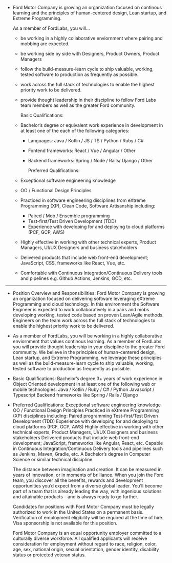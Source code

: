 - Ford Motor Company is growing an organization focused
  on continous learning and the principles of 
  human-centered design, Lean startup, and Extreme
  Programming.
  
  As a member of FordLabs, you will...
	- be working in a highly
	  collaborative enviornment where pairing and mobbing are 
	  expected.
	- be working side by side with Designers, Product Owners, 
	  Product Managers
	- follow the build-measure-learn cycle to ship valuable,
	  working, tested software to production as frequently as
	  possible.
	- work across the full stack of
	  technologies to enable the highest priority work to be
	  delivered.
	- provide thought leadership in their
	  discipline to fellow Ford Labs team members as well as
	  the greater Ford community.
	  
	  Basic Qualifications:
	- Bachelor’s degree or equivalent work experience 
	  in development in at least one of the each of the
	  following categories:
		- Languages: Java / Kotlin / JS / TS / Python / Ruby / C#
		- Fontend frameworks: React / Vue / Angular / Other
		- Backend frameworks: Spring / Node / Rails/ Django / Other
		  
		  Preferred Qualifications:
	- Exceptional software engineering knowledge
	- OO / Functional Design Principles
	- Practiced in software engineering disciplines
	  from eXtreme Programming (XP), Clean Code,
	  Software Artisanship including:
		- Paired / Mob / Ensemble programming
		- Test-first/Test Driven Development (TDD)
		- Experience with developing for and deploying to cloud
		  platforms (PCF, GCP, AWS)
	- Highly effective in working with other technical
	  experts, Product Managers, UI/UX Designers and
	  business stakeholders
	- Delivered products that include web front-end
	  development; JavaScript, CSS, frameworks like React, Vue,
	  etc.
	- Comfortable with Continuous Integration/Continuous
	  Delivery tools and pipelines e.g. Github Actions, Jenkins,
	  GCD, etc.
- ---
- Position Overview and Responsibilities:
  Ford Motor Company is growing an organization focused
  on delivering software leveraging eXtreme Programming
  and cloud technology. In this environment the Software
  Engineer is expected to work collaboratively in a pairs
  and mobs developing working, tested code based on proven Lean/Agile methods.
  Engineers on the team work across the full stack of
  technologies to enable the highest priority work to be
  delivered.
- As a member of FordLabs, you will be working in a highly
  collaborative enviornment that values continous learning.
  As a member of FordLabs you will provide thought
  leadership in your discipline to the greater Ford
  community. We believe in the principles of 
  human-centered design, Lean startup, 
  and Extreme Programming, we leverage these principles as
  well as the build-measure-learn cycle to ship valuable,
  working, tested software to production as frequently as
  possible.
- Basic Qualifications:
  Bachelor’s degree
  3+ years of work experience in Object Oriented
  development in at least one of the following web or
  mobile technologies:
  Java / Kotlin / Ruby / C# / Python 
  Javascript / Typescript
  Backend frameworks like Spring / Rails / Django
- Preferred Qualifications: 
  Exceptional software engineering knowledge
  OO / Functional Design Principles
  Practiced in eXtreme Programming (XP) disciplines
  including:
  Paired programming
  Test-first/Test Driven Development (TDD)
  Experience with developing for and deploying to cloud
  platforms (PCF, GCP, AWS)
  Highly effective in working with other technical
  experts, Product Managers, UI/UX Designers and
  business stakeholders
  Delivered products that include web front-end
  development; JavaScript, frameworks like Angular,
  React, etc.
  Capable in Continuous Integration/Continuous
  Delivery tools and pipelines such as Jenkins, Maven,
  Gradle, etc.
  A Bachelor’s degree in Computer Science or similar
  technical discipline.
  
  The distance between imagination and creation. It can be
  measured in years of innovation, or in moments of
  brilliance. When you join the Ford team, you discover all
  the benefits, rewards and development opportunities you’d
  expect from a diverse global leader. You’ll become part of
  a team that is already leading the way, with ingenious
  solutions and attainable products – and is always ready
  to go further. 
  
  Candidates for positions with Ford Motor Company must
  be legally authorized to work in the United States on a
  permanent basis.  Verification of employment eligibility will
  be required at the time of hire.  Visa sponsorship is not
  available for this position. 
  
  Ford Motor Company is an equal opportunity employer
  committed to a culturally diverse workforce. All qualified
  applicants will receive consideration for employment
  without regard to race, religion, color, age, sex, national
  origin, sexual orientation, gender identity, disability status
  or protected veteran status.